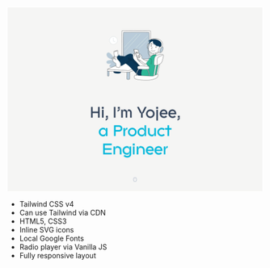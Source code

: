 
<img src="preview/git.png">

- Tailwind CSS v4
- Can use Tailwind via CDN
- HTML5, CSS3
- Inline SVG icons 
- Local Google Fonts
- Radio player via Vanilla JS
- Fully responsive layout